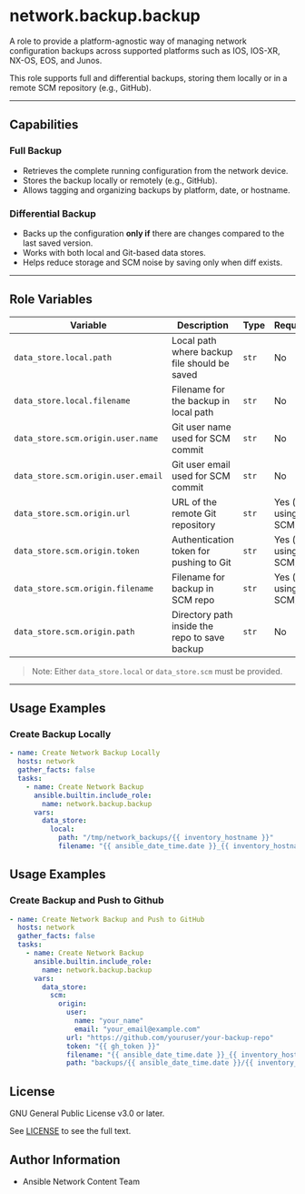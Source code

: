 # network.backup.backup

A role to provide a platform-agnostic way of managing network configuration backups across supported platforms such as IOS, IOS-XR, NX-OS, EOS, and Junos.

This role supports full and differential backups, storing them locally or in a remote SCM repository (e.g., GitHub).

---

## Capabilities

### Full Backup
- Retrieves the complete running configuration from the network device.
- Stores the backup locally or remotely (e.g., GitHub).
- Allows tagging and organizing backups by platform, date, or hostname.

### Differential Backup
- Backs up the configuration **only if** there are changes compared to the last saved version.
- Works with both local and Git-based data stores.
- Helps reduce storage and SCM noise by saving only when diff exists.

---

## Role Variables

| Variable | Description | Type | Required | Default |
|---------|-------------|------|----------|---------|
| `data_store.local.path` | Local path where backup file should be saved | `str` | No | N/A |
| `data_store.local.filename` | Filename for the backup in local path | `str` | No | N/A |
| `data_store.scm.origin.user.name` | Git user name used for SCM commit | `str` | No | N/A |
| `data_store.scm.origin.user.email` | Git user email used for SCM commit | `str` | No | N/A |
| `data_store.scm.origin.url` | URL of the remote Git repository | `str` | Yes (if using SCM) | N/A |
| `data_store.scm.origin.token` | Authentication token for pushing to Git | `str` | Yes (if using SCM) | N/A |
| `data_store.scm.origin.filename` | Filename for backup in SCM repo | `str` | Yes (if using SCM) | N/A |
| `data_store.scm.origin.path` | Directory path inside the repo to save backup | `str` | No | N/A |

> Note: Either `data_store.local` or `data_store.scm` must be provided.

---

## Usage Examples

### Create Backup Locally

```yaml
- name: Create Network Backup Locally
  hosts: network
  gather_facts: false
  tasks:
    - name: Create Network Backup
      ansible.builtin.include_role:
        name: network.backup.backup
      vars:
        data_store:
          local:
            path: "/tmp/network_backups/{{ inventory_hostname }}"
            filename: "{{ ansible_date_time.date }}_{{ inventory_hostname }}.txt"
```

## Usage Examples

### Create Backup and Push to Github

```yaml
- name: Create Network Backup and Push to GitHub
  hosts: network
  gather_facts: false
  tasks:
    - name: Create Network Backup
      ansible.builtin.include_role:
        name: network.backup.backup
      vars:
        data_store:
          scm:
            origin:
              user:
                name: "your_name"
                email: "your_email@example.com"
              url: "https://github.com/youruser/your-backup-repo"
              token: "{{ gh_token }}"
              filename: "{{ ansible_date_time.date }}_{{ inventory_hostname }}.txt"
              path: "backups/{{ ansible_date_time.date }}/{{ inventory_hostname }}"
```

## License

GNU General Public License v3.0 or later.

See [LICENSE](https://www.gnu.org/licenses/gpl-3.0.txt) to see the full text.

## Author Information

- Ansible Network Content Team
